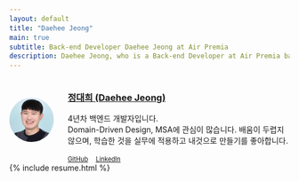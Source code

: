 ```yaml
---
layout: default
title: "Daehee Jeong"
main: true
subtitle: Back-end Developer Daehee Jeong at Air Premia
description: Daehee Jeong, who is a Back-end Developer at Air Premia based in Seoul, South Korea. | '정대희' 백엔드 개발자입니다. 에어프레미아에서 일합니다.
---
```

<div class="intro-animation">
<section class="explanation">
    <div style="width: 80px; height: 80px; display: table-cell; vertical-align: middle;">
        <img src="/img/profile.jpg" style="border-radius: 50%; margin: 0;"/>
    </div>
    <div style="display: table-cell; vertical-align: middle; padding-left: 25px;">
        <h3 class="intro">
            <div class="intro-link">
                <a class="transition" href="/about">
                    정대희 (Daehee Jeong)
                </a>
                <div class="underline-mask transition"></div>
                <div class="underline"></div>
            </div>
        </h3>
        <p class="sub-info" style="margin-top: 10px;">
            4년차 백엔드 개발자입니다.<br/> 
            Domain-Driven Design, MSA에 관심이 많습니다. 배움이 두렵지 않으며, 학습한 것을 실무에 적용하고 내것으로 만들기를 좋아합니다.
        </p>
        <div style="margin-top: 10px;">
            <a href="https://github.com/daeheejeong" style="font-size: 0.8em;">GitHub</a>
            <a href="https://www.linkedin.com/in/daehee-jeong-b0062b1bb/" style="font-size: 0.8em; margin-left: 10px;">LinkedIn</a>
        </div>
    </div>
</section>
</div>
{% include resume.html %}
